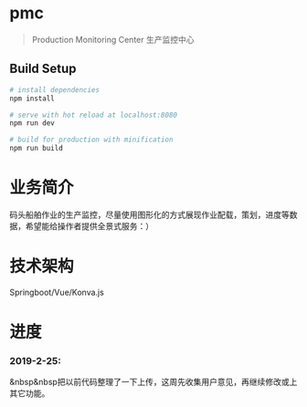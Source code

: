 # pmc

> Production Monitoring Center 生产监控中心

## Build Setup

``` bash
# install dependencies
npm install

# serve with hot reload at localhost:8080
npm run dev

# build for production with minification
npm run build
```

# 业务简介
码头船舶作业的生产监控，尽量使用图形化的方式展现作业配载，策划，进度等数据，希望能给操作者提供全景式服务：）

# 技术架构
Springboot/Vue/Konva.js

# 进度
### 2019-2-25: 
&nbsp&nbsp把以前代码整理了一下上传，这周先收集用户意见，再继续修改或上其它功能。
